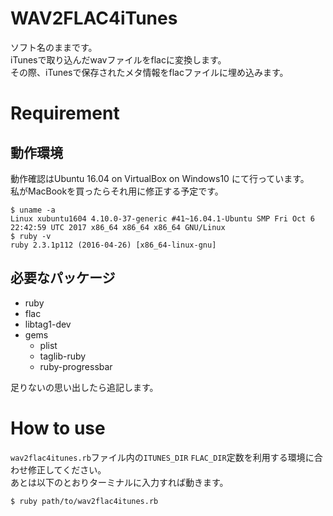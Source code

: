 # WAV2FLAC4iTunes
ソフト名のままです。  
iTunesで取り込んだwavファイルをflacに変換します。  
その際、iTunesで保存されたメタ情報をflacファイルに埋め込みます。  

# Requirement
## 動作環境
動作確認はUbuntu 16.04 on VirtualBox on Windows10 にて行っています。  
私がMacBookを買ったらそれ用に修正する予定です。  

```
$ uname -a
Linux xubuntu1604 4.10.0-37-generic #41~16.04.1-Ubuntu SMP Fri Oct 6 22:42:59 UTC 2017 x86_64 x86_64 x86_64 GNU/Linux
$ ruby -v
ruby 2.3.1p112 (2016-04-26) [x86_64-linux-gnu]
```

## 必要なパッケージ
* ruby
* flac
* libtag1-dev
* gems
  * plist
  * taglib-ruby
  * ruby-progressbar

足りないの思い出したら追記します。

# How to use
`wav2flac4itunes.rb`ファイル内の`ITUNES_DIR` `FLAC_DIR`定数を利用する環境に合わせ修正してください。  
あとは以下のとおりターミナルに入力すれば動きます。
```
$ ruby path/to/wav2flac4itunes.rb
```
